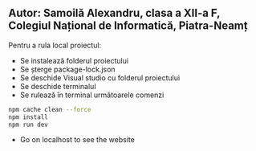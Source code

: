 ## Autor: Samoilă Alexandru, clasa a XII-a F, Colegiul Național de Informatică, Piatra-Neamț

Pentru a rula local proiectul:
- Se instalează folderul proiectului
- Se șterge package-lock.json
- Se deschide Visual studio cu folderul proiectului
- Se deschide terminalul
- Se rulează în terminal următoarele comenzi

```bash
npm cache clean --force
npm install
npm run dev
```

- Go on localhost to see the website



